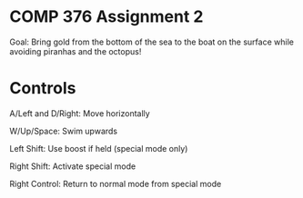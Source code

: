 # COMP 376 Assignment 2

Goal: Bring gold from the bottom of the sea to the boat on the surface while avoiding piranhas and the octopus!

# Controls

A/Left and D/Right: Move horizontally

W/Up/Space: Swim upwards

Left Shift: Use boost if held (special mode only)

Right Shift: Activate special mode

Right Control: Return to normal mode from special mode
